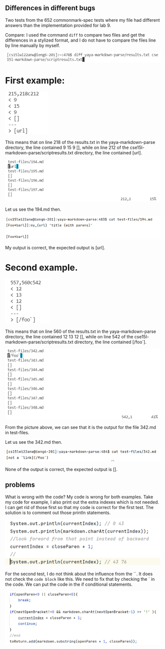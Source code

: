 ## Differences in different bugs

Two tests from the 652 commonmark-spec tests where my file had different answers than the implementation provided for lab 9. 

Compare:
I used the command `diff` to compare two files and get the differences in a stylized format, and I do not have to compare the files line by line manually by myself. 

![Command](diffcommand.png)

# First example:

![Difference](diff1.png)

This means that on line 218 of the results.txt in the yaya-markdown-parse directory, the line contained 9 15 9 [], while on line 212 of the cse15l-markdown-parse/scriptresults.txt directory, the line contained [url]. 

![](diff1results.png)

Let us see the 194.md then. 

![](194md.png)

My output is correct, the expected output is [url].


# Second example.

![Difference](diff2.png)

This means that on line 560 of the results.txt in the yaya-markdown-parse directory, the line contained 12 13 12 [], while on line 542 of the cse15l-markdown-parse/scriptresults.txt directory, the line contained [/foo`]. 

![](diff2results.png)

From the picture above, we can see that it is the output for the file 342.md in test-files.

Let us see the 342.md then.

![](342md.png)

None of the output is correct, the expected output is [].

## problems

What is wrong with the code?
My code is wrong for both examples. Take my code for example, I also print out the extra indexes which is not needed. I can get rid of those first so that my code is correct for the first test.
The solution is to comment out those println statements.

![](parseproblem1.png)

For the second test, I do not think about the influence from the ``. It does not check the `code block` like this. We need to fix that by checking the ` in the code. We can put the code in the if conditional statements.

![](parseproblem2.png)
